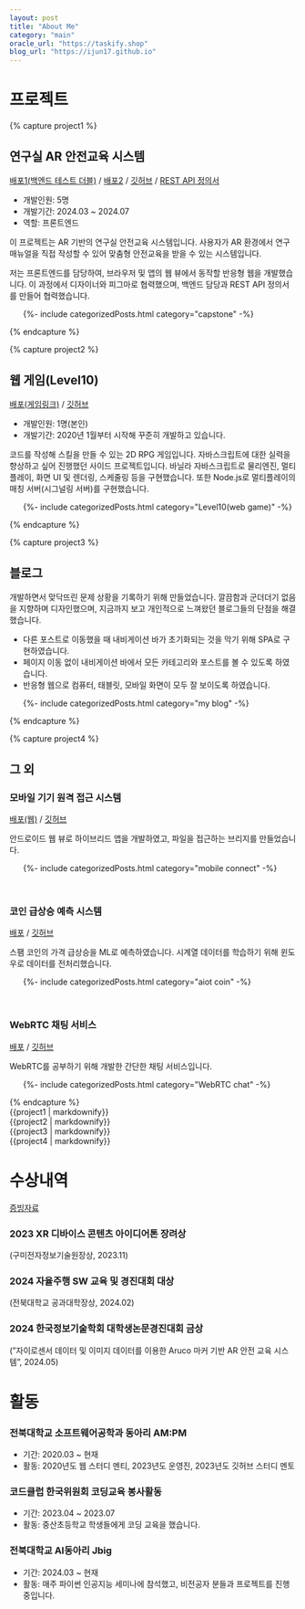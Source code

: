 ```yaml
---
layout: post
title: "About Me"
category: "main"
oracle_url: "https://taskify.shop"
blog_url: "https://ijun17.github.io"
---
```


# 프로젝트

{% capture project1 %}

## 연구실 AR 안전교육 시스템

[배포1(백엔드 테스트 더블)]({{page.blog_url}}/LSA-web) / [배포2]({{page.oracle_url}}/LSA) / [깃허브](https://github.com/ijun17/LSA-web) / [REST API 정의서](https://cyber-mitten-d95.notion.site/LSA-REST-API-df2116c15a564d15acd39837cec2684e)

- 개발인원: 5명
- 개발기간: 2024.03 ~ 2024.07
- 역할: 프론트엔드

이 프로젝트는 AR 기반의 연구실 안전교육 시스템입니다. 사용자가 AR 환경에서 연구 매뉴얼을 직접 작성할 수 있어 맞춤형 안전교육을 받을 수 있는 시스템입니다.

저는 프론트엔드를 담당하여, 브라우저 및 앱의 웹 뷰에서 동작할 반응형 웹을 개발했습니다. 이 과정에서 디자이너와 피그마로 협력했으며, 백엔드 담당과 REST API 정의서를 만들어 협력했습니다.

<ul>{%- include categorizedPosts.html category="capstone" -%}</ul>
{% endcapture %}

{% capture project2 %}

## 웹 게임(Level10)

[배포(게임링크)]({{page.blog_url}}/Level10/) / [깃허브](https://github.com/ijun17/Level10)

- 개발인원: 1명(본인)
- 개발기간: 2020년 1월부터 시작해 꾸준히 개발하고 있습니다.

코드를 작성해 스킬을 만들 수 있는 2D RPG 게임입니다. 자바스크립트에 대한 실력을 향상하고 싶어 진행했던 사이드 프로젝트입니다. 바닐라 자바스크립트로 물리엔진, 멀티 플레이, 화면 UI 및 렌더링, 스케줄링 등을 구현했습니다. 또한 Node.js로 멀티플레이의 매칭 서버(시그널링 서버)를 구현했습니다.

<ul>{%- include categorizedPosts.html category="Level10(web game)" -%}</ul>
{% endcapture %}

{% capture project3 %}

## 블로그

개발하면서 맞닥뜨린 문제 상황을 기록하기 위해 만들었습니다. 깔끔함과 군더더기 없음을 지향하며 디자인했으며, 지금까지 보고 개인적으로 느껴왔던 블로그들의 단점을 해결했습니다.

- 다른 포스트로 이동했을 때 내비게이션 바가 초기화되는 것을 막기 위해 SPA로 구현하였습니다.
- 페이지 이동 없이 내비게이션 바에서 모든 카테고리와 포스트를 볼 수 있도록 하였습니다.
- 반응형 웹으로 컴퓨터, 태블릿, 모바일 화면이 모두 잘 보이도록 하였습니다.

<ul>{%- include categorizedPosts.html category="my blog" -%}</ul>
{% endcapture %}

{% capture project4 %}

## 그 외

### 모바일 기기 원격 접근 시스템

[배포(웹)]({{page.oracle_url}}/connect) / [깃허브](https://github.com/ijun17/mobile-connect)

안드로이드 웹 뷰로 하이브리드 앱을 개발하였고, 파일을 접근하는 브리지를 만들었습니다.

<ul>{%- include categorizedPosts.html category="mobile connect" -%}</ul>

<br>

### 코인 급상승 예측 시스템

[배포]({{page.oracle_url}}/coins) / [깃허브](https://github.com/ijun17/surge-coin-predictor)

스팸 코인의 가격 급상승을 ML로 예측하였습니다. 시계열 데이터를 학습하기 위해 윈도우로 데이터를 전처리했습니다.

<ul>{%- include categorizedPosts.html category="aiot coin" -%}</ul>

<br>

### WebRTC 채팅 서비스

[배포]({{page.blog_url}}/WebRTC-chat) / [깃허브](https://github.com/ijun17/WebRTC-chat)

WebRTC를 공부하기 위해 개발한 간단한 채팅 서비스입니다.

<ul>{%- include categorizedPosts.html category="WebRTC chat" -%}</ul>
{% endcapture %}

<div class="box">{{project1 | markdownify}}</div>
<div class="box">{{project2 | markdownify}}</div>
<div class="box">{{project3 | markdownify}}</div>
<div class="box">{{project4 | markdownify}}</div>

# 수상내역

[증빙자료](https://cyber-mitten-d95.notion.site/11d1f8769793474e8c4ce2c8f3c0d1c6?pvs=4)

### 2023 XR 디바이스 콘텐츠 아이디어톤 장려상

(구미전자정보기술원장상, 2023.11)

### 2024 자율주행 SW 교육 및 경진대회 대상

(전북대학교 공과대학장상, 2024.02)

### 2024 한국정보기술학회 대학생논문경진대회 금상

(”자이로센서 데이터 및 이미지 데이터를 이용한 Aruco 마커 기반 AR 안전 교육 시스템”, 2024.05)

# 활동

### 전북대학교 소프트웨어공학과 동아리 AM:PM

- 기간: 2020.03 ~ 현재
- 활동: 2020년도 웹 스터디 멘티, 2023년도 운영진, 2023년도 깃허브 스터디 멘토

### 코드클럽 한국위원회 코딩교육 봉사활동

- 기간: 2023.04 ~ 2023.07
- 활동: 중산초등학교 학생들에게 코딩 교육을 했습니다.

### 전북대학교 AI동아리 Jbig

- 기간: 2024.03 ~ 현재
- 활동: 매주 파이썬 인공지능 세미나에 참석했고, 비전공자 분들과 프로젝트를 진행중입니다.
